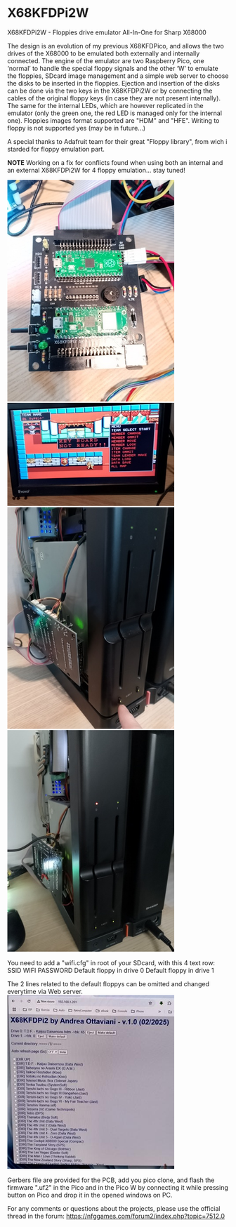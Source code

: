 # X68KFDPi2W
X68KFDPi2W - Floppies drive emulator All-In-One for Sharp X68000

The design is an evolution of my previous X68KFDPico, and allows the two drives of the X68000 to be emulated both externally and internally connected. The engine of the emulator are two Raspberry Pico, one ‘normal’ to handle the special floppy signals and the other ‘W’ to emulate the floppies, SDcard image management and a simple web server to choose the disks to be inserted in the floppies.
Ejection and insertion of the disks can be done via the two keys in the X68KFDPi2W or by connecting the cables of the original floppy keys (in case they are not present internally). The same for the internal LEDs, which are however replicated in the emulator (only the green one, the red LED is managed only for the internal one).
Floppies images format supported are "HDM" and "HFE". 
Writing to floppy is not supported yes (may be in future...)

A special thanks to Adafruit team for their great "Floppy library", from wich i starded for floppy emulation part.

**NOTE** Working on a fix for conflicts found when using both an internal and an external X68KFDPi2W for 4 floppy emulation... stay tuned!

![ScreenShot](https://raw.githubusercontent.com/aotta/X68KFDPi2W/main/pictures/X68KFDIPi2W_Board.jpg)
![ScreenShot](https://raw.githubusercontent.com/aotta/X68KFDPi2W/main/pictures/X68KFDIPi2W_HFE.jpg)
![ScreenShot](https://raw.githubusercontent.com/aotta/X68KFDPi2W/main/pictures/X68KFDIPi2W_LED.jpg)
![ScreenShot](https://raw.githubusercontent.com/aotta/X68KFDPi2W/main/pictures/X68KFDIPi2W_LED2.jpg)

You need to add a "wifi.cfg" in root of your SDcard, with this 4 text row:
SSID
WIFI PASSWORD
Default floppy in drive 0
Default floppy in drive 1

The 2 lines related to the default floppys can be omitted and changed everytime via Web server.
![ScreenShot](https://raw.githubusercontent.com/aotta/X68KFDPi2W/main/pictures/X68KFDIPi2W_WEB.jpg)

Gerbers file are provided for the PCB, add you pico clone, and flash the firmware ".uf2" in the Pico and in the Pico W by connecting it while pressing button on Pico and drop it in the opened windows on PC.

For any comments or questions about the projects, please use the official thread in the forum: https://nfggames.com/forum2/index.php?topic=7512.0



